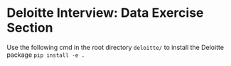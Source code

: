 # Deloitte Interview: Data Exercise Section

Use the following cmd in the root directory `deloitte/` to install the Deloitte package
    `pip install -e .`

